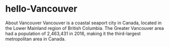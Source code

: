 # hello-Vancouver
About Vancouver
Vancouver is a coastal seaport city in Canada, located in the Lower Mainland region of British Columbia.
The Greater Vancouver area had a population of 2,463,431 in 2016, making it the third-largest metropolitan area in Canada. 
